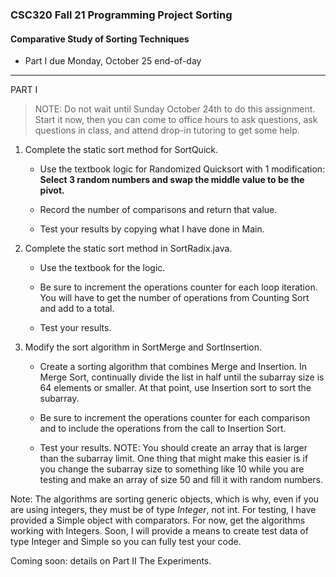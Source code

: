 ### CSC320 Fall 21 Programming Project Sorting
#### Comparative Study of Sorting Techniques

- Part I due Monday, October 25 end-of-day

<hr>

PART I

> NOTE: Do not wait until Sunday October 24th to do this assignment. Start it now, then you can come to office hours to ask questions, ask questions in class, and attend drop-in tutoring to get some help.

1. Complete the static sort method for SortQuick.

	- Use the textbook logic for Randomized Quicksort with 1 modification: **Select 3 random numbers and swap the middle value to be the pivot.**

	- Record the number of comparisons and return that value.

	- Test your results by copying what I have done in Main.

2. Complete the static sort method in SortRadix.java.

	- Use the textbook for the logic.

	- Be sure to increment the operations counter for each loop iteration. You will have to get the number of operations from Counting Sort and add to a total.

	- Test your results.

3. Modify the sort algorithm in SortMerge and SortInsertion.

	- Create a sorting algorithm that combines Merge and Insertion. In Merge Sort, continually divide the list in half until the subarray size is 64 elements or smaller. At that point, use Insertion sort to sort the subarray.

	- Be sure to increment the operations counter for each comparison and to include the operations from the call to Insertion Sort.

	- Test your results. NOTE: You should create an array that is larger than the subarray limit. One thing that might make this easier is if you change the subarray size to something like 10 while you are testing and make an array of size 50 and fill it with random numbers.

Note: The algorithms are sorting generic objects, which is why, even if you are using integers, they must be of type _Integer_, not int. For testing, I have provided a Simple object with comparators. For now, get the algorithms working with Integers. Soon, I will provide a means to create test data of type Integer and Simple so you can fully test your code.

Coming soon: details on Part II The Experiments.
